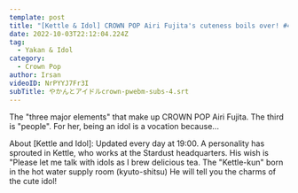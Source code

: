 ```yaml
---
template: post
title: "[Kettle & Idol] CROWN POP Airi Fujita's cuteness boils over! #4"
date: 2022-10-03T22:12:04.224Z
tag:
  - Yakan & Idol
category:
  - Crown Pop
author: Irsan
videoID: NrPYYJ7Fr3I
subTitle: やかんとアイドルcrown-pwebm-subs-4.srt
---
```

The "three major elements" that make up CROWN POP Airi Fujita.
The third is "people". For her, being an idol is a vocation because...

About \[Kettle and Idol]: Updated every day at 19:00.
A personality has sprouted in Kettle, who works at the Stardust headquarters.
His wish is "Please let me talk with idols as I brew delicious tea.
The "Kettle-kun" born in the hot water supply room (kyuto-shitsu)
He will tell you the charms of the cute idol!